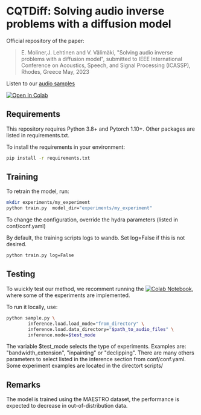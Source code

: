 # CQTDiff: Solving audio inverse problems with a diffusion model

Official repository of the paper:

> E. Moliner,J. Lehtinen and V. Välimäki, "Solving audio inverse problems with a diffusion model", submitted to IEEE International Conference on Acoustics, Speech, and Signal Processing (ICASSP), Rhodes, Greece May, 2023


Listen to our [audio samples](http://research.spa.aalto.fi/publications/papers/icassp23-cqt-diff/)


[![Open In Colab](https://colab.research.google.com/assets/colab-badge.svg)](https://colab.research.google.com/github/eloimoliner/CQTdiff/blob/main/notebook/demo.ipynb)

## Requirements
This repository requires Python 3.8+ and Pytorch 1.10+. Other packages are listed in requirements.txt.

To install the requirements in your environment:
```bash
pip install -r requirements.txt
```

## Training
To retrain the model, run:

```bash
mkdir experiments/my_experiment
python train.py  model_dir="experiments/my_experiment"
```

To change the configuration, override the hydra parameters (listed in conf/conf.yaml)

By default, the training scripts logs to wandb. Set log=False if this is not desired.
```bash
python train.py log=False
```

## Testing

To wuickly test our method, we recomment running the [![Colab Notebook](https://colab.research.google.com/assets/colab-badge.svg)](https://colab.research.google.com/github/eloimoliner/CQTdiff/blob/main/notebook/demo.ipynb), where some of the experiments are implemented.

To run it locally, use:
```bash
python sample.py \
        inference.load.load_mode="from_directory" \
        inference.load.data_directory="$path_to_audio_files" \
        inference.mode=$test_mode
```
The variable $test_mode selects the type of experiments. Examples are: "bandwidth_extension", "inpainting" or "declipping". There are many others parameters to select listed in the inference section from conf/conf.yaml. Some experiment examples are located in the directort scripts/

## Remarks

The model is trained using the MAESTRO dataset, the performance is expected to decrease in out-of-distribution data.
